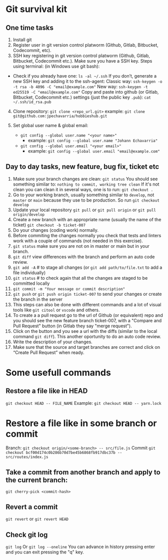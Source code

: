 # Git survival kit

## One time tasks

1. Install git
2. Register user in git version control platworm (Github, Gitlab, Bitbucket, Codecommit, etc).
3. SSH key registering in git version control platworm (Github, Gitlab, Bitbucket, Codecommit etc.). Make sure you have a SSH key. Steps using terminal: (in Windows use git bash):
  * Check if you already have one:
      `ls -al ~/.ssh`
    If you don’t, generate a new SSH key and adding it to the ssh-agent:
      Classic way:
        `ssh-keygen -o -t rsa -b 4096 -C "email@example.com"`
      New way:
        `ssh-keygen -t ed25519 -C "email@example.com"`
      Copy and paste into github (or Gitlab, Bitbucket, Codecommit etc.) settings (just the public key `.pub`):
        `cat ~/.ssh/id_rsa.pub`

4. Clone repository:
   `git clone <repo_url.git>`
   example:
   `git clone git@github.com:jpechavarria/hobbieshub.git`

5. Set global user name & global email:
   * `git config --global user.name "<your name>"`
     * example: `git config --global user.name "Johann Echavarria"`
   * `git config --global user.email "<your email>"`
     * example: `git config --global user.email "email@example.com"`

## Day to day tasks, new feature, bug fix, ticket etc

1. Make sure your branch changes are clean:
  `git status`
  You should see something similar to:
  `nothing to commit, working tree clean`
  If it's not clean you can clean it in several ways, one is to run:
  `git checkout .`
2. Go to your working branch, usually something similar to `develop`, not `master` or `main` because they use to be production. So run
   `git checkout develop`
3. Update your local repository
   `git pull` or `git pull origin` or `git pull origin/develop`
4. Create a new branch with an appropriate name (usually the name of the ticket)
  `git checkout -b ticket-007`
5. Do your changes (coding work) normally.
6. Before commiting the changes normally you check that tests and linters work with a couple of commands (not needed in this exercise).
7. `git status` make sure you are not on in master or main but in your branch.
8. `git diff` view differences with the branch and perform an auto code review.
9. `git add -A` # to stage all changes (or `git add path/to/file.txt` to add a
file individually)
10. `git status` # to check again that all the changes are staged to be committed locally
11. `git commit -m "Your message or commit description"`
12. `git push` or `git push origin ticket-007` to send your changes or create the branch in the server
13. This steps can also be done with different commands and a lot of visual tools like `git citool` or `vscode` and others.
14. To create a a pull request go to the url of Github (or equivalent) repo and you should see the new feature branch ticket-007, with a "Compare and Pull Request" button (in Gitlab they say "merge request").
15. Click on the button and you see a url with the diffs (similar to the local command `git diff`). This another oportunity to do an auto code review.
16. Write the description of your changes.
17. Make sure that the source and target branches are correct and click on “Create Pull Request” when ready.


# Some usefull commands

## Restore a file like in HEAD
  `git checkout HEAD -- FILE_NAME`
Example:
  `git checkout HEAD -- yarn.lock`

# Restore a file like in some branch or commit
  Branch:
    `git checkout origin/<some-branch> -- src/file.js`
  Commit
    `git checkout bcf00d174c0b286b70d7be45b6868fb917dbc37b --src/routes/index.js`



## Take a commit from another branch and apply to the current branch:

  `git cherry-pick <commit-hash>`

## Revert a commit
  `git revert` or `git revert HEAD`

## Check git log
  `git log`
Or
  `git log --oneline`
You can advance in history pressing enter and you can exit pressing the "q" key.
